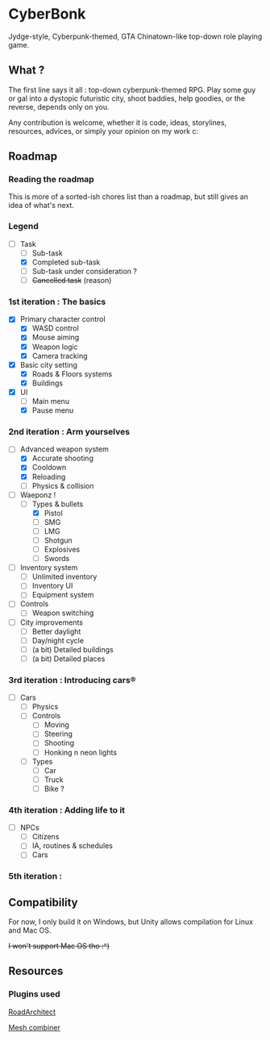 # CyberBonk
Jydge-style, Cyberpunk-themed, GTA Chinatown-like top-down role playing game.

## What ?

The first line says it all : top-down cyberpunk-themed RPG. Play some guy or gal into a dystopic futuristic city, shoot baddies, help goodies, or the reverse, depends only on you.

Any contribution is welcome, whether it is code, ideas, storylines, resources, advices, or simply your opinion on my work c:

## Roadmap

### Reading the roadmap

This is more of a sorted-ish chores list than a roadmap, but still gives an idea of what's next.

### Legend

- [ ] Task
  - [ ] Sub-task
  - [x] Completed sub-task
  - [ ] Sub-task under consideration ?
  - [ ] ~~Cancelled task~~ (reason)

### 1st iteration : The basics

- [x] Primary character control
  - [x] WASD control
  - [x] Mouse aiming
  - [x] Weapon logic
  - [x] Camera tracking
- [x] Basic city setting
  - [x] Roads & Floors systems
  - [x] Buildings
- [x] UI
  - [ ] Main menu
  - [x] Pause menu

### 2nd iteration : Arm yourselves

- [ ] Advanced weapon system
  - [x] Accurate shooting
  - [x] Cooldown
  - [x] Reloading
  - [ ] Physics & collision
- [ ] Waeponz !
  - [ ] Types & bullets
    - [x] Pistol
    - [ ] SMG
    - [ ] LMG
    - [ ] Shotgun
    - [ ] Explosives
    - [ ] Swords
- [ ] Inventory system
  - [ ] Unlimited inventory
  - [ ] Inventory UI
  - [ ] Equipment system
- [ ] Controls
  - [ ] Weapon switching
- [ ] City improvements
  - [ ] Better daylight
  - [ ] Day/night cycle
  - [ ] (a bit) Detailed buildings
  - [ ] (a bit) Detailed places

### 3rd iteration : Introducing cars®️

- [ ] Cars
  - [ ] Physics
  - [ ] Controls
    - [ ] Moving
    - [ ] Steering
    - [ ] Shooting
    - [ ] Honking n neon lights
  - [ ] Types
    - [ ] Car
    - [ ] Truck
    - [ ] Bike ?

### 4th iteration : Adding life to it

- [ ] NPCs
  - [ ] Citizens
  - [ ] IA, routines & schedules
  - [ ] Cars

### 5th iteration : 



## Compatibility

For now, I only build it on Windows, but Unity allows compilation for Linux and Mac OS.

~~I won't support Mac OS tho :^)~~

## Resources

### Plugins used

[RoadArchitect](https://github.com/FritzsHero/RoadArchitect/releases/tag/2.2.0)

[Mesh combiner](https://github.com/sanukin39/UniMeshCombiner/releases/tag/v_1_0_4)


